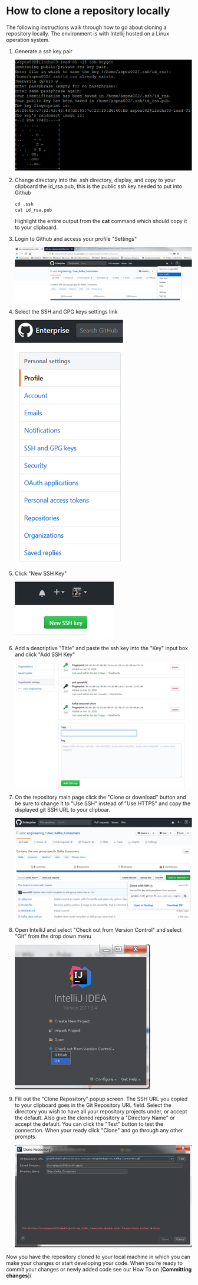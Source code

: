 # How to clone a repository locally
The following instructions walk through how to go about cloning a repository locally. The environment is with Intellij hosted on a Linux operation system.

1. Generate a ssh key pair

    ![Generate ssh key pair](/images/linux_ssh_keygen.png)

1. Change directory into the .ssh directory, display, and copy to your clipboard the id_rsa.pub, this is the public ssh key needed to put into Github

    ```
    cd .ssh
    cat id_rsa.pub
    ```

    Highlight the entire output from the **cat** command which should copy it to your clipboard.

1. Login to Github and access your profile "Settings"

    ![Github profile settings](/images/profile_settings.png)

1. Select the SSH and GPG keys settings link

    ![SSH settings link](/images/ssh_gpg_keys.png)

1. Click "New SSH Key"

    ![New ssh key](/images/new_ssh_key.png)

1. Add a descriptive "Title" and paste the ssh key into the "Key" input box and click "Add SSH Key"

    ![Add a new ssh Key](/images/add_pub_ssh_key.png)

1. On the repository main page click the "Clone or download" button and be sure to change it to "Use SSH" instead of "Use HTTPS" and copy the displayed git SSH URL to your clipboar.

    ![clone or download](/images/clone_repo.png)

1. Open IntelliJ and select "Check out from Version Control" and select "Git" from the drop down menu

    ![check out from version control](/images/checkout_from_version_control.png)

1. Fill out the "Clone Repository" popup screen. The SSH URL you copied to your clipboard goes in the Git Repository URL field. Select the directory you wish to have all your repository projects under, or accept the default. Also give the cloned repository a "Directory Name" or accept the default. You can click the "Test" button to test the connection. When your ready click "Clone" and go through any other prompts.

    ![check from version control 2](/images/checkout_from_version_control_2.png)

Now you have the repository cloned to your local machine in which you can make your changes or start developing your code. When you're ready to commit your changes or newly added code see our How To on [**Committing changes**](
